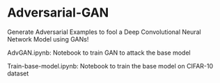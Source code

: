 # Adversarial-GAN

Generate Adversarial Examples to fool a Deep Convolutional Neural Network Model using GANs!

AdvGAN.ipynb: Notebook to train GAN to attack the base model

Train-base-model.ipynb: Notebook to train the base model on CIFAR-10 dataset




